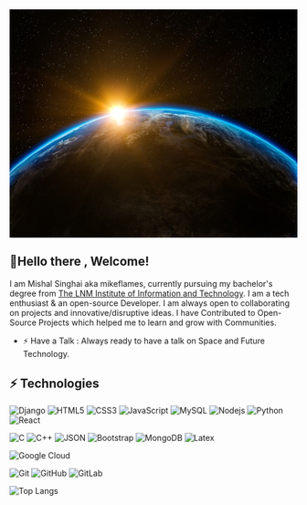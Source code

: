 
<img src="https://github.com/Mikeflames/Mikeflames/blob/main/hello-world.jpg" align="center" height="400" width="900">


## 👋Hello there , Welcome! 
<!-- <img src="https://raw.githubusercontent.com/aemmadi/aemmadi/master/wave.gif" width="10px"> -->

I am Mishal Singhai aka mikeflames, currently pursuing my bachelor's degree from [The LNM Institute of Information and Technology](https://https://www.lnmiit.ac.in/). 
I am a tech enthusiast & an open-source Developer. I am always open to collaborating on projects and innovative/disruptive ideas.
I have Contributed to Open-Source Projects which helped me to learn and grow with Communities.
- ⚡ Have a Talk : Always ready to have a talk on Space and Future Technology.
<!-- - 📫 How to reach me: -->

<!-- [![Linkedin Badge](https://img.shields.io/badge/-mishal-blue?style=flat-square&logo=Linkedin&logoColor=white&link=https://www.linkedin.com/in/mishal-singhai-6004101b2/)](https://www.linkedin.com/in/mishal-singhai-6004101b2/) -->
<!-- [![Instagram Badge](https://img.shields.io/badge/-mishal-purple?style=flat-square&logo=instagram&logoColor=white&link=https://https://www.instagram.com/mishal_singhai/)](https://www.instagram.com/mishal_singhai/) -->
<!-- [![Gmail Badge](https://img.shields.io/badge/-19uec076@lnmiit.ac.in-c14438?style=flat-square&logo=Gmail&logoColor=white&link=mailto:19uec076@lnmiit.ac.in)](mailto:19uec076@lnmiit.ac.in) -->

## ⚡ Technologies

![Django](https://img.shields.io/badge/Django-092E20?style=flat-square&logo=Django)
![HTML5](https://img.shields.io/badge/-HTML5-E34F26?style=flat-square&logo=html5&logoColor=white)
![CSS3](https://img.shields.io/badge/-CSS3-1572B6?style=flat-square&logo=css3)
![JavaScript](https://img.shields.io/badge/-JavaScript-black?style=flat-square&logo=javascript)
![MySQL](https://img.shields.io/badge/MySQL-005C84?style=flat-square&logo=MySQL)
![Nodejs](https://img.shields.io/badge/-Nodejs-black?style=flat-square&logo=Node.js)
![Python](https://img.shields.io/badge/-Python-black?style=flat-square&logo=Python)
![React](https://img.shields.io/badge/-React-black?style=flat-square&logo=react)
<!-- ![Java](https://img.shields.io/badge/-java-E34A86?style=flat-square&logo=java) -->
![C](https://img.shields.io/badge/C-00599C?style=flat-square&logo=C)
![C++](https://img.shields.io/badge/-C++-00599C?style=flat-square&logo=C++)
![JSON](https://img.shields.io/badge/json-5E5C5C?style=flat-square&logo=JSON)
![Bootstrap](https://img.shields.io/badge/-Bootstrap-563D7C?style=flat-square&logo=bootstrap)
![MongoDB](https://img.shields.io/badge/-MongoDB-black?style=flat-square&logo=mongodb)
![Latex](https://img.shields.io/badge/LaTeX-47A141?style=flat-square&logo=Latex)
<!-- ![TypeScript](https://img.shields.io/badge/-TypeScript-007ACC?style=flat-square&logo=typescript) -->
<!-- ![GraphQL](https://img.shields.io/badge/-GraphQL-E10098?style=flat-square&logo=graphql)
![PostgreSQL](https://img.shields.io/badge/-PostgreSQL-336791?style=flat-square&logo=postgresql)
![MySQL](https://img.shields.io/badge/-MySQL-black?style=flat-square&logo=mysql)
![Heroku](https://img.shields.io/badge/-Heroku-430098?style=flat-square&logo=heroku) -->
<!--![Docker](https://img.shields.io/badge/-Docker-black?style=flat-square&logo=docker) -->
![Google Cloud](https://img.shields.io/badge/Google%20Cloud-black?style=flat-square&logo=google-cloud)
<!-- ![Amazon AWS](https://img.shields.io/badge/Amazon%20AWS-232F3E?style=flat-square&logo=amazon-aws)
<!-- ![Microsoft Azure](https://img.shields.io/badge/Microsoft%20Azure-232F7E?style=flat-square&logo=microsoft-azure) -->

![Git](https://img.shields.io/badge/-Git-black?style=flat-square&logo=git)
![GitHub](https://img.shields.io/badge/-GitHub-181717?style=flat-square&logo=github)
![GitLab](https://img.shields.io/badge/-GitLab-FCA121?style=flat-square&logo=gitlab)
<!-- ![BitBucket](https://img.shields.io/badge/-BitBucket-darkblue?style=flat-square&logo=bitbucket)
![DigitalOcean](https://img.shields.io/badge/-Digital%20Ocean-darkblue?style=flat-square&logo=digitalocean)
<!--![Raspberry Pi](https://img.shields.io/badge/-Raspberry%20Pi-C51A4A?style=flat-square&logo=Raspberry-Pi) -->

<!-- raw HTML omitted 
![Mishal's github stats](https://github-readme-stats.vercel.app/api?username=mikeflames&show_icons=true&theme=radical)
<!-- ![Github Stats](https://github-readme-stats.vercel.app/api?username=mikeflames&count_private=true&show_icons=true&include_all_commits=true) -->
![Top Langs](https://github-readme-stats.vercel.app/api/top-langs/?username=mikeflames&hide=TeX&layout=compact&langs_count=8)

<!-- ![Profile Visits](https://komarev.com/ghpvc/?username=mikeflames&style=flat-square) -->
<!-- - 📫 For any Query Email me at : 19uec076@lnmiit.ac.in -->

